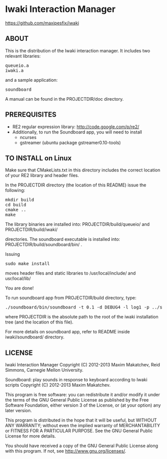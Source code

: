 Iwaki Interaction Manager
=========================

https://github.com/maxipesfix/iwaki
 

## ABOUT

This is the distribution of the Iwaki interaction manager. It includes two relevant libraries:

<pre>
queueio.a
iwaki.a
</pre>

and a sample application:

<pre>
soundboard
</pre>

A manual can be found in the PROJECTDIR/doc directory.



## PREREQUISITES


* RE2 regular expression library: http://code.google.com/p/re2/
* Additionally, to run the Soundboard app, you will need to install 
  * ncurses 
  * gstreamer (ubuntu package gstreamer0.10-tools)


## TO INSTALL on Linux


Make sure that CMakeLists.txt in this directory includes the correct location
of your RE2 library and header files.

In the PROJECTDIR directory (the location of this README) issue the following:

<pre>
mkdir build
cd build
cmake ..
make
</pre>

The library binaries are installed into:
PROJECTDIR/build/queueio/ and 
PROJECTDIR/build/iwaki/ 

directories. The soundboard executable is installed into:
PROJECTDIR/build/soundboard/bin/ .

Issuing 

<pre>
sudo make install 
</pre>

moves header files and static libraries to /usr/local/include/ and usr/local/lib/ 

You are done!

To run soundboard app from PROJECTDIR/build directory, type:

<pre>
./soundboard/bin/soundboard -t 0.1 -d DEBUG4 -l log1 -p ../soundboard/scripts -i initialize_im.georgi.xml -s PROJECTDIR/soundboard/sounds -x
</pre>

where PROJECTDIR is the absolute path to the root of the iwaki installation tree (and the location of this file).

For more details on soundboard app, refer to README inside iwaki/soundboard/ directory.



## LICENSE



Iwaki Interaction Manager
Copyright (C) 2012-2013 Maxim Makatchev, Reid Simmons, 
Carnegie Mellon University.

Soundboard: play sounds in response to keyboard according to Iwaki scripts
Copyright (C) 2012-2013 Maxim Makatchev.

This program is free software: you can redistribute it and/or modify
it under the terms of the GNU General Public License as published by
the Free Software Foundation, either version 3 of the License, or
(at your option) any later version.

This program is distributed in the hope that it will be useful,
but WITHOUT ANY WARRANTY; without even the implied warranty of
MERCHANTABILITY or FITNESS FOR A PARTICULAR PURPOSE.  See the
GNU General Public License for more details.

You should have received a copy of the GNU General Public License
along with this program.  If not, see <http://www.gnu.org/licenses/>.
